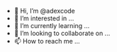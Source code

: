 - 👋 Hi, I’m @adexcode
- 👀 I’m interested in ...
- 🌱 I’m currently learning ...
- 💞️ I’m looking to collaborate on ...
- 📫 How to reach me ...

<!---
adexcode/adexcode is a ✨ special ✨ repository because its `README.md` (this file) appears on your GitHub profile.
You can click the Preview link to take a look at your changes.
--->
